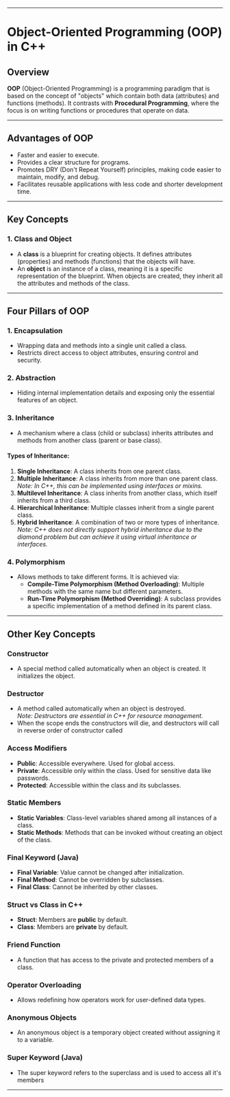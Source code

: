 
---

# Object-Oriented Programming (OOP) in C++

## Overview
**OOP** (Object-Oriented Programming) is a programming paradigm that is based on the concept of "objects" which contain both data (attributes) and functions (methods). It contrasts with **Procedural Programming**, where the focus is on writing functions or procedures that operate on data.

---

## Advantages of OOP
- Faster and easier to execute.
- Provides a clear structure for programs.
- Promotes DRY (Don't Repeat Yourself) principles, making code easier to maintain, modify, and debug.
- Facilitates reusable applications with less code and shorter development time.

---

## Key Concepts
### 1. Class and Object
- A **class** is a blueprint for creating objects. It defines attributes (properties) and methods (functions) that the objects will have.
- An **object** is an instance of a class, meaning it is a specific representation of the blueprint. When objects are created, they inherit all the attributes and methods of the class.

---

## Four Pillars of OOP

### 1. Encapsulation
- Wrapping data and methods into a single unit called a class.
- Restricts direct access to object attributes, ensuring control and security.

### 2. Abstraction
- Hiding internal implementation details and exposing only the essential features of an object.

### 3. Inheritance
- A mechanism where a class (child or subclass) inherits attributes and methods from another class (parent or base class).

#### Types of Inheritance:
1. **Single Inheritance**: A class inherits from one parent class.
2. **Multiple Inheritance**: A class inherits from more than one parent class.  
   _Note: In C++, this can be implemented using interfaces or mixins._
3. **Multilevel Inheritance**: A class inherits from another class, which itself inherits from a third class.
4. **Hierarchical Inheritance**: Multiple classes inherit from a single parent class.
5. **Hybrid Inheritance**: A combination of two or more types of inheritance.  
   _Note: C++ does not directly support hybrid inheritance due to the diamond problem but can achieve it using virtual inheritance or interfaces._

### 4. Polymorphism
- Allows methods to take different forms. It is achieved via:
  - **Compile-Time Polymorphism (Method Overloading)**: Multiple methods with the same name but different parameters.
  - **Run-Time Polymorphism (Method Overriding)**: A subclass provides a specific implementation of a method defined in its parent class.

---

## Other Key Concepts

### Constructor
- A special method called automatically when an object is created. It initializes the object.

### Destructor
- A method called automatically when an object is destroyed.  
  _Note: Destructors are essential in C++ for resource management._
- When the scope ends the constructors will die, and destructors will call in reverse order of constructor called

### Access Modifiers
- **Public**: Accessible everywhere. Used for global access.
- **Private**: Accessible only within the class. Used for sensitive data like passwords.
- **Protected**: Accessible within the class and its subclasses.

### Static Members
- **Static Variables**: Class-level variables shared among all instances of a class.
- **Static Methods**: Methods that can be invoked without creating an object of the class.

### Final Keyword (Java)
- **Final Variable**: Value cannot be changed after initialization.
- **Final Method**: Cannot be overridden by subclasses.
- **Final Class**: Cannot be inherited by other classes.

### Struct vs Class in C++
- **Struct**: Members are **public** by default.
- **Class**: Members are **private** by default.

### Friend Function
- A function that has access to the private and protected members of a class.

### Operator Overloading
- Allows redefining how operators work for user-defined data types.

### Anonymous Objects 
- An anonymous object is a temporary object created without assigning it to a variable.

### Super Keyword (Java)
- The super keyword refers to the superclass and is used to access all it's members

---
